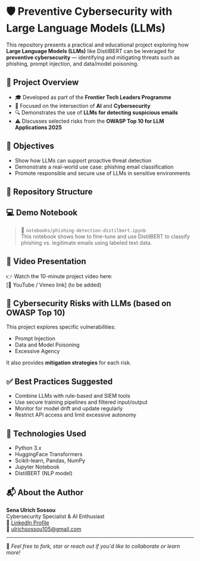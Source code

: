 # 🛡️ Preventive Cybersecurity with Large Language Models (LLMs)

This repository presents a practical and educational project exploring how **Large Language Models (LLMs)** like DistilBERT can be leveraged for **preventive cybersecurity** — identifying and mitigating threats such as phishing, prompt injection, and data/model poisoning.

## 📌 Project Overview

- 🎓 Developed as part of the **Frontier Tech Leaders Programme**
- 🧠 Focused on the intersection of **AI** and **Cybersecurity**
- 🔍 Demonstrates the use of **LLMs for detecting suspicious emails**
- ⚠️ Discusses selected risks from the **OWASP Top 10 for LLM Applications 2025**

## 🎯 Objectives

- Show how LLMs can support proactive threat detection
- Demonstrate a real-world use case: phishing email classification
- Promote responsible and secure use of LLMs in sensitive environments

## 📂 Repository Structure


## 💻 Demo Notebook

> 📍 `notebooks/phishing-detection-distilbert.ipynb`  
This notebook shows how to fine-tune and use DistilBERT to classify phishing vs. legitimate emails using labeled text data.

## 🎥 Video Presentation

👉 Watch the 10-minute project video here:  
[🔗 YouTube / Vimeo link] (to be added)

## 🔐 Cybersecurity Risks with LLMs (based on OWASP Top 10)

This project explores specific vulnerabilities:
- Prompt Injection
- Data and Model Poisoning
- Excessive Agency

It also provides **mitigation strategies** for each risk.

## ✅ Best Practices Suggested

- Combine LLMs with rule-based and SIEM tools
- Use secure training pipelines and filtered input/output
- Monitor for model drift and update regularly
- Restrict API access and limit excessive autonomy

## 🧠 Technologies Used

- Python 3.x
- HuggingFace Transformers
- Scikit-learn, Pandas, NumPy
- Jupyter Notebook
- DistilBERT (NLP model)

## 📬 About the Author

**Sena Ulrich Sossou**  
Cybersecurity Specialist & AI Enthusiast  
🔗 [LinkedIn Profile](https://www.linkedin.com/in/sena-ulrich-sossou/)  
📧 ulrichsossou105@gmail.com  

---

🧠 *Feel free to fork, star or reach out if you'd like to collaborate or learn more!*


